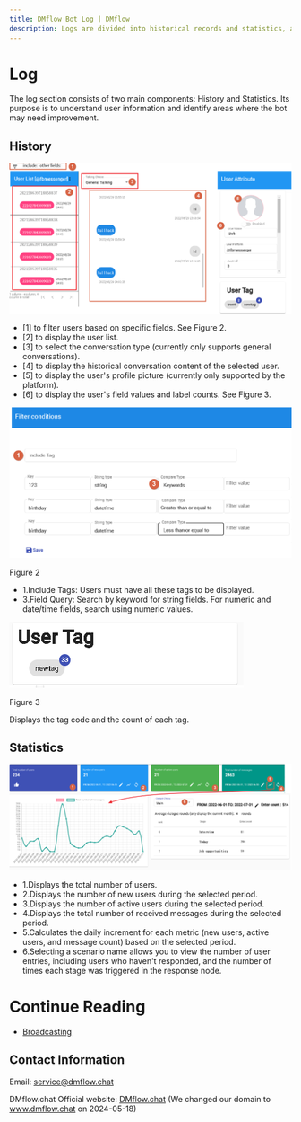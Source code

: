 ```yaml
---
title: DMflow Bot Log | DMflow
description: Logs are divided into historical records and statistics, aiming to provide user information and complement the shortcomings of the chatbot. Through the log feature, you can gain deeper insights into user interactions and use them as a basis for improving the performance of the conversational chatbot.
---
```



# Log
The log section consists of two main components: History and Statistics. Its purpose is to understand user information and identify areas where the bot may need improvement.

## History

![DMflow History](../../../../../../images/en/bot-log-view.png "DMflow History")

- [1] to filter users based on specific fields. See Figure 2.
- [2] to display the user list.
- [3] to select the conversation type (currently only supports general conversations).
- [4] to display the historical conversation content of the selected user.
- [5] to display the user's profile picture (currently only supported by the platform).
- [6] to display the user's field values and label counts. See Figure 3.

![DMflow History Filter](../../../../../../images/en/bot-log-filter.png "DMflow History Filter")

Figure 2

- 1.Include Tags: Users must have all these tags to be displayed.
- 3.Field Query: Search by keyword for string fields. For numeric and date/time fields, search using numeric values.

![DMflow History Filter](../../../../../../images/en/bot-log-tag.png "DMflow History Filter")

Figure 3

Displays the tag code and the count of each tag.

## Statistics

![DMflow Statistics](../../../../../../images/en/bot-log-chart.png "DMflow Statistics")
- 1.Displays the total number of users.
- 2.Displays the number of new users during the selected period.
- 3.Displays the number of active users during the selected period.
- 4.Displays the total number of received messages during the selected period.
- 5.Calculates the daily increment for each metric (new users, active users, and message count) based on the selected period.
- 6.Selecting a scenario name allows you to view the number of user entries, including users who haven't responded, and the number of times each stage was triggered in the response node.

# Continue Reading
- [Broadcasting](../../tutorials/docs/bot-broadcast.html)

## Contact Information

Email: <service@dmflow.chat>

DMflow.chat Official website: [DMflow.chat](https://www.dmflow.chat/en/)
(We changed our domain to www.dmflow.chat on 2024-05-18)